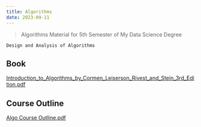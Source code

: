 ```yaml
---
title: Algorithms
date: 2023-09-11
---
```

> Algorithms Material for 5th Semester of My Data Science Degree

`Design and Analysis of Algorithms`

## Book

[Introduction_to_Algorithms_by_Cormen_Leiserson_Rivest_and_Stein_3rd_Edition.pdf](../_old-attachments/Introduction_to_Algorithms_by_Cormen_Leiserson_Rivest_and_Stein_3rd_Ed._MIT_Press_2001.pdf)

## Course Outline

[Algo Course Outline.pdf](../_old-attachments/Algo%20Course%20Outline.pdf)
